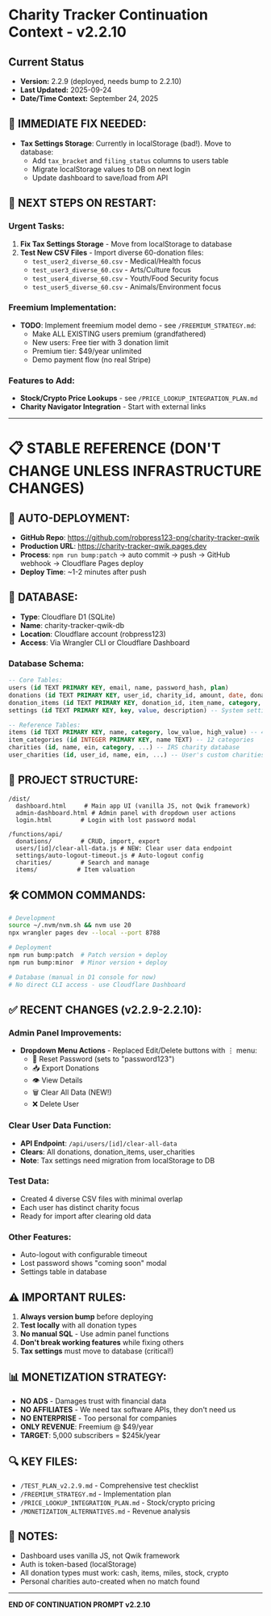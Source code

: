 # Charity Tracker Continuation Context - v2.2.10

## Current Status
- **Version:** 2.2.9 (deployed, needs bump to 2.2.10)
- **Last Updated:** 2025-09-24
- **Date/Time Context:** September 24, 2025

## 🚨 IMMEDIATE FIX NEEDED:
- **Tax Settings Storage**: Currently in localStorage (bad!). Move to database:
  - Add `tax_bracket` and `filing_status` columns to users table
  - Migrate localStorage values to DB on next login
  - Update dashboard to save/load from API

## 📌 NEXT STEPS ON RESTART:

### Urgent Tasks:
1. **Fix Tax Settings Storage** - Move from localStorage to database
2. **Test New CSV Files** - Import diverse 60-donation files:
   - `test_user2_diverse_60.csv` - Medical/Health focus
   - `test_user3_diverse_60.csv` - Arts/Culture focus
   - `test_user4_diverse_60.csv` - Youth/Food Security focus
   - `test_user5_diverse_60.csv` - Animals/Environment focus

### Freemium Implementation:
- **TODO**: Implement freemium model demo - see `/FREEMIUM_STRATEGY.md`:
  - Make ALL EXISTING users premium (grandfathered)
  - New users: Free tier with 3 donation limit
  - Premium tier: $49/year unlimited
  - Demo payment flow (no real Stripe)

### Features to Add:
- **Stock/Crypto Price Lookups** - see `/PRICE_LOOKUP_INTEGRATION_PLAN.md`
- **Charity Navigator Integration** - Start with external links

---

# 📋 STABLE REFERENCE (DON'T CHANGE UNLESS INFRASTRUCTURE CHANGES)

## 🔧 AUTO-DEPLOYMENT:
- **GitHub Repo**: https://github.com/robpress123-png/charity-tracker-qwik
- **Production URL**: https://charity-tracker-qwik.pages.dev
- **Process**: `npm run bump:patch` → auto commit → push → GitHub webhook → Cloudflare Pages deploy
- **Deploy Time**: ~1-2 minutes after push

## 💾 DATABASE:
- **Type**: Cloudflare D1 (SQLite)
- **Name**: charity-tracker-qwik-db
- **Location**: Cloudflare account (robpress123)
- **Access**: Via Wrangler CLI or Cloudflare Dashboard

### Database Schema:
```sql
-- Core Tables:
users (id TEXT PRIMARY KEY, email, name, password_hash, plan)
donations (id TEXT PRIMARY KEY, user_id, charity_id, amount, date, donation_type, ...)
donation_items (id TEXT PRIMARY KEY, donation_id, item_name, category, condition, quantity, unit_value, total_value)
settings (id TEXT PRIMARY KEY, key, value, description) -- System settings

-- Reference Tables:
items (id TEXT PRIMARY KEY, name, category, low_value, high_value) -- 497 test items
item_categories (id INTEGER PRIMARY KEY, name TEXT) -- 12 categories
charities (id, name, ein, category, ...) -- IRS charity database
user_charities (id, user_id, name, ein, ...) -- User's custom charities
```

## 📁 PROJECT STRUCTURE:
```
/dist/
  dashboard.html     # Main app UI (vanilla JS, not Qwik framework)
  admin-dashboard.html # Admin panel with dropdown user actions
  login.html        # Login with lost password modal

/functions/api/
  donations/        # CRUD, import, export
  users/[id]/clear-all-data.js # NEW: Clear user data endpoint
  settings/auto-logout-timeout.js # Auto-logout config
  charities/        # Search and manage
  items/           # Item valuation
```

## 🛠 COMMON COMMANDS:
```bash
# Development
source ~/.nvm/nvm.sh && nvm use 20
npx wrangler pages dev --local --port 8788

# Deployment
npm run bump:patch  # Patch version + deploy
npm run bump:minor  # Minor version + deploy

# Database (manual in D1 console for now)
# No direct CLI access - use Cloudflare Dashboard
```

## ✅ RECENT CHANGES (v2.2.9-2.2.10):

### Admin Panel Improvements:
- **Dropdown Menu Actions** - Replaced Edit/Delete buttons with ⋮ menu:
  - 🔑 Reset Password (sets to "password123")
  - 📥 Export Donations
  - 👁️ View Details
  - 🗑️ Clear All Data (NEW!)
  - ❌ Delete User

### Clear User Data Function:
- **API Endpoint**: `/api/users/[id]/clear-all-data`
- **Clears**: All donations, donation_items, user_charities
- **Note**: Tax settings need migration from localStorage to DB

### Test Data:
- Created 4 diverse CSV files with minimal overlap
- Each user has distinct charity focus
- Ready for import after clearing old data

### Other Features:
- Auto-logout with configurable timeout
- Lost password shows "coming soon" modal
- Settings table in database

## ⚠️ IMPORTANT RULES:
1. **Always version bump** before deploying
2. **Test locally** with all donation types
3. **No manual SQL** - Use admin panel functions
4. **Don't break working features** while fixing others
5. **Tax settings** must move to database (critical!)

## 📊 MONETIZATION STRATEGY:
- **NO ADS** - Damages trust with financial data
- **NO AFFILIATES** - We need tax software APIs, they don't need us
- **NO ENTERPRISE** - Too personal for companies
- **ONLY REVENUE**: Freemium @ $49/year
- **TARGET**: 5,000 subscribers = $245k/year

## 🔍 KEY FILES:
- `/TEST_PLAN_v2.2.9.md` - Comprehensive test checklist
- `/FREEMIUM_STRATEGY.md` - Implementation plan
- `/PRICE_LOOKUP_INTEGRATION_PLAN.md` - Stock/crypto pricing
- `/MONETIZATION_ALTERNATIVES.md` - Revenue analysis

## 📝 NOTES:
- Dashboard uses vanilla JS, not Qwik framework
- Auth is token-based (localStorage)
- All donation types must work: cash, items, miles, stock, crypto
- Personal charities auto-created when no match found

---

**END OF CONTINUATION PROMPT v2.2.10**